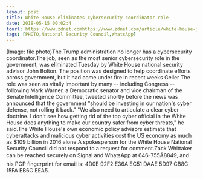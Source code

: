 ```yaml
---
layout: post
title: White House eliminates cybersecurity coordinator role
date: 2018-05-15 00:02:4
tourl: https://www.zdnet.comhttps://www.zdnet.com/article/white-house-just-eliminated-cyber-coordinator-role/
tags: [PHOTO,National Security Council,WhatsApp]
---
```

(Image: file photo)The Trump administration no longer has a cybersecurity coordinator.The job, seen as the most senior cybersecurity role in the government, was eliminated Tuesday by White House national security advisor John Bolton. The position was designed to help coordinate efforts across government, but it had come under fire in recent weeks Geller The role was seen as vitally important by many -- including Congress -- following Mark Warner, a Democratic senator and vice chairman of the Senate Intelligence Committee, tweeted shortly before the news was announced that the government "should be investing in our nation's cyber defense, not rolling it back." "We also need to articulate a clear cyber doctrine. I don't see how getting rid of the top cyber official in the White House does anything to make our country safer from cyber threats," he said.The White House's own economic policy advisors estimate that cyberattacks and malicious cyber activities cost the US economy as much as $109 billion in 2016 alone.A spokesperson for the White House National Security Council did not respond to a request for comment.Zack Whittaker can be reached securely on Signal and WhatsApp at 646-755Â8849, and his PGP fingerprint for email is: 4D0E 92F2 E36A EC51 DAAE 5D97 CB8C 15FA EB6C EEA5.